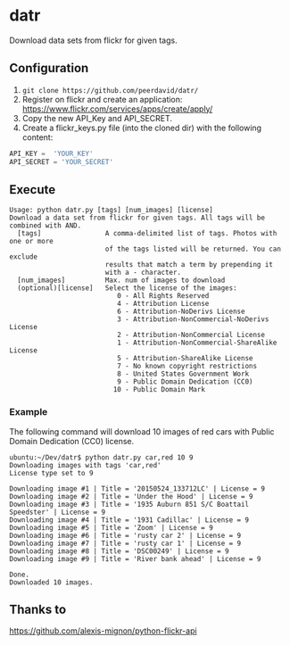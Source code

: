 # datr
Download data sets from flickr for given tags.

## Configuration
1. ```git clone https://github.com/peerdavid/datr/```
2. Register on flickr and create an application: https://www.flickr.com/services/apps/create/apply/
3. Copy the new API_Key and API_SECRET.
4. Create a flickr_keys.py file (into the cloned dir) with the following content:<br>
``` python
API_KEY =  'YOUR_KEY'
API_SECRET = 'YOUR_SECRET'
```

## Execute
```
Usage: python datr.py [tags] [num_images] [license]
Download a data set from flickr for given tags. All tags will be combined with AND.
  [tags]                A comma-delimited list of tags. Photos with one or more
                        of the tags listed will be returned. You can exclude 
                        results that match a term by prepending it
                        with a - character.
  [num_images]          Max. num of images to download
  (optional)[license]   Select the license of the images:
                           0 - All Rights Reserved
                           4 - Attribution License
                           6 - Attribution-NoDerivs License
                           3 - Attribution-NonCommercial-NoDerivs License
                           2 - Attribution-NonCommercial License
                           1 - Attribution-NonCommercial-ShareAlike License
                           5 - Attribution-ShareAlike License
                           7 - No known copyright restrictions
                           8 - United States Government Work
                           9 - Public Domain Dedication (CC0)
                          10 - Public Domain Mark 
```

### Example
The following command will download 10 images of red cars with Public Domain Dedication (CC0) license.<br>
```
ubuntu:~/Dev/datr$ python datr.py car,red 10 9
Downloading images with tags 'car,red'
License type set to 9

Downloading image #1 | Title = '20150524_133712LC' | License = 9
Downloading image #2 | Title = 'Under the Hood' | License = 9
Downloading image #3 | Title = '1935 Auburn 851 S/C Boattail Speedster' | License = 9
Downloading image #4 | Title = '1931 Cadillac' | License = 9
Downloading image #5 | Title = 'Zoom' | License = 9
Downloading image #6 | Title = 'rusty car 2' | License = 9
Downloading image #7 | Title = 'rusty car 1' | License = 9
Downloading image #8 | Title = 'DSC00249' | License = 9
Downloading image #9 | Title = 'River bank ahead' | License = 9

Done.
Downloaded 10 images. 
```

## Thanks to
https://github.com/alexis-mignon/python-flickr-api
